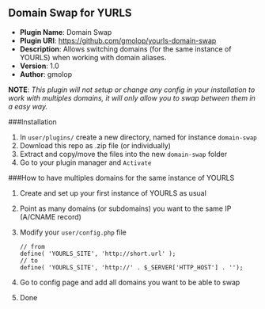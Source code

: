 
Domain Swap for YURLS
---------------------------------------------

- **Plugin Name**: Domain Swap
- **Plugin URI**: https://github.com/gmolop/yourls-domain-swap
- **Description**: Allows switching domains (for the same instance of YOURLS) when working with domain aliases.
- **Version**: 1.0
- **Author**: gmolop

**NOTE**: *This plugin will not setup or change any config in your installation to work with multiples domains, it will only allow you to swap between them in a easy way.*

###Installation

1. In `user/plugins/` create a new directory, named for instance `domain-swap`
2. Download this repo as .zip file (or individually)
3. Extract and copy/move the files into the new `domain-swap` folder
4. Go to your plugin manager and `Activate`

###How to have multiples domains for the same instance of YOURLS

1. Create and set up your first instance of YOURLS as usual
2. Point as many domains (or subdomains) you want to the same IP (A/CNAME record)
3. Modify your `user/config.php` file

    `// from`  
    `define( 'YOURLS_SITE', 'http://short.url' );`  
    `// to`  
    `define( 'YOURLS_SITE', 'http://' . $_SERVER['HTTP_HOST'] . '');`  

4. Go to config page and add all domains you want to be able to swap
5. Done
